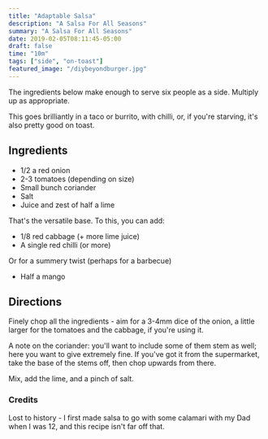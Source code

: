 ```yaml
---
title: "Adaptable Salsa"
description: "A Salsa For All Seasons"
summary: "A Salsa For All Seasons"
date: 2019-02-05T08:11:45-05:00
draft: false
time: "10m"
tags: ["side", "on-toast"]
featured_image: "/diybeyondburger.jpg"
---
```


The ingredients below make enough to serve six people as a side. Multiply up as appropriate.

This goes brilliantly in a taco or burrito, with chilli, or, if you're starving, it's also pretty good on toast.

## Ingredients

- 1/2 a red onion
- 2-3 tomatoes (depending on size)
- Small bunch coriander
- Salt
- Juice and zest of half a lime

That's the versatile base. To this, you can add:

- 1/8 red cabbage (+ more lime juice)
- A single red chilli (or more)

Or for a summery twist (perhaps for a barbecue)

- Half a mango

## Directions

Finely chop all the ingredients - aim for a 3-4mm dice of the onion, a little larger for the tomatoes and the cabbage, if you're using it.

A note on the coriander: you'll want to include some of them stem as well; here you want to give extremely fine. If you've got it from the supermarket, take the base of the stems off, then chop upwards from there.

Mix, add the lime, and a pinch of salt.

### Credits

Lost to history - I first made salsa to go with some calamari with my Dad when I was 12, and this recipe isn't far off that.